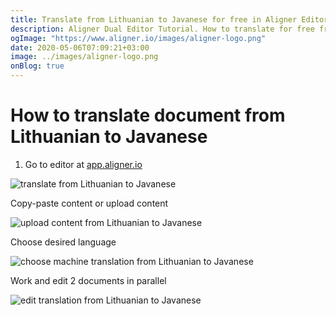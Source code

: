 ```yaml
---
title: Translate from Lithuanian to Javanese for free in Aligner Editor
description: Aligner Dual Editor Tutorial. How to translate for free from Lithuanian to Javanese. Aligner is multilingual document management platform. 
ogImage: "https://www.aligner.io/images/aligner-logo.png"
date: 2020-05-06T07:09:21+03:00
image: ../images/aligner-logo.png
onBlog: true
---
```


# How to translate document from Lithuanian to Javanese

1. Go to editor at [app.aligner.io](https://app.aligner.io "Aligner App web page")

![translate from Lithuanian to Javanese](../aligner-blank-editor.png "translate from Lithuanian to Javanese")

Copy-paste content or upload content

![upload content from Lithuanian to Javanese](../aligner-uploaded-document.png "upload content from Lithuanian to Javanese")

Choose desired language

![choose machine translation from Lithuanian to Javanese](../aligner-language-dropdown.png "choose machine translation from Lithuanian to Javanese")

Work and edit 2 documents in parallel

![edit translation from Lithuanian to Javanese](../aligner-double-sitded-editor.png "edit translation from Lithuanian to Javanese")

